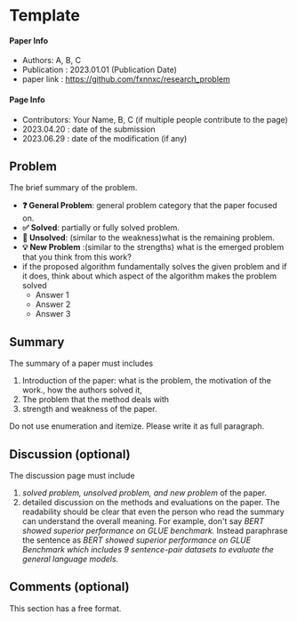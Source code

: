 # Template <Paper Name>

#### Paper Info 
* Authors: A, B, C  
* Publication : 2023.01.01 (Publication Date)
* paper link : https://github.com/fxnnxc/research_problem

#### Page Info 
* Contributors: Your Name, B, C (if multiple people contribute to the page) 
* 2023.04.20 : date of the submission  
* 2023.06.29 : date of the modification (if any)  

## Problem 

The brief summary of the problem. 

* **❓ General Problem**: general problem category that the paper focused on. 
* **✅ Solved**: partially or fully solved problem. 
* **🤔 Unsolved**:  (similar to the weakness)what is the remaining problem.
* **💡 New Problem** :(similar to the strengths) what is the emerged problem that you think from this work? 
* if the proposed algorithm fundamentally solves the given problem and if it does, think about which aspect of the algorithm makes the problem solved
    * Answer 1
    * Answer 2
    * Answer 3



## Summary 


The summary of a paper must includes 
1. Introduction of the paper: what is the problem, the motivation of the work., how the authors solved it, 
2. The problem that the method deals with   
3. strength and weakness of the paper. 

Do not use enumeration and itemize. Please write it as full paragraph. 


## Discussion (optional)


The discussion page must include 
1. *solved problem, unsolved problem, and new problem* of the paper.  
2. detailed discussion on the methods and evaluations on the paper. The readability should be clear that even the person who read the summary can understand the overall meaning. For example, don't say *BERT showed superior performance on GLUE benchmark.* Instead paraphrase the sentence as *BERT showed superior performance on GLUE Benchmark which includes 9 sentence-pair datasets to evaluate the general language models.* 


## Comments (optional)

This section has a free format.